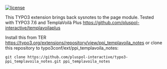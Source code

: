 
[![license](https://img.shields.io/github/license/pluspol-interactive/typo3-ppi_templavoila_notes.svg)](https://www.gnu.org/licenses/old-licenses/gpl-2.0-standalone.html)

This TYPO3 extension brings back sysnotes to the page module. Tested with TYPO3 7.6 and TemplaVoilà Plus
https://github.com/pluspol-interactive/templavoilaplus

Install this from TER https://typo3.org/extensions/repository/view/ppi_templavoila_notes
or clone this repository to typo3conf/ext/ppi_templavoila_notes:

```
git clone https://github.com/pluspol-interactive/typo3-ppi_templavoila_notes.git ppi_templavoila_notes
```
